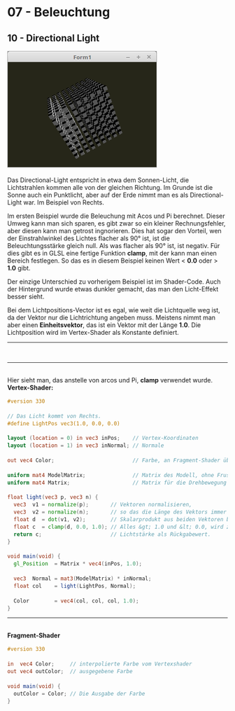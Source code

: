 # 07 - Beleuchtung
## 10 - Directional Light

<img src="image.png" alt="Selfhtml"><br><br>
Das Directional-Light entspricht in etwa dem Sonnen-Licht, die Lichtstrahlen kommen alle von der gleichen Richtung.
Im Grunde ist die Sonne auch ein Punktlicht, aber auf der Erde nimmt man es als Directional-Light war.
Im Beispiel von Rechts.

Im ersten Beispiel wurde die Beleuchung mit Acos und Pi berechnet.
Dieser Umweg kann man sich sparen, es gibt zwar so ein kleiner Rechnungsfehler, aber diesen kann man getrost ingnorieren.
Dies hat sogar den Vorteil, wen der Einstrahlwinkel des Lichtes flacher als 90° ist, ist die Beleuchtungsstärke gleich null.
Als was flacher als 90° ist, ist negativ.
Für dies gibt es in GLSL eine fertige Funktion <b>clamp</b>, mit der kann man einen Bereich festlegen.
So das es in diesem Beispiel keinen Wert &lt; <b>0.0</b> oder &gt; <b>1.0</b> gibt.

Der einzige Unterschied zu vorherigem Beispiel ist im Shader-Code. Auch der Hintergrund wurde etwas dunkler gemacht, das man den Licht-Effekt besser sieht.

Bei dem Lichtpositions-Vector ist es egal, wie weit die Lichtquelle weg ist, da der Vektor nur die Lichtrichtung angeben muss.
Meistens nimmt man aber einen <b>Einheitsvektor</b>, das ist ein Vektor mit der Länge <b>1.0</b>.
Die Lichtposition wird im Vertex-Shader als Konstante definiert.
<hr><br>
<hr><br>
Hier sieht man, das anstelle von arcos und Pi, <b>clamp</b> verwendet wurde.
<b>Vertex-Shader:</b>

```glsl
#version 330

// Das Licht kommt von Rechts.
#define LightPos vec3(1.0, 0.0, 0.0)

layout (location = 0) in vec3 inPos;    // Vertex-Koordinaten
layout (location = 1) in vec3 inNormal; // Normale

out vec4 Color;                         // Farbe, an Fragment-Shader übergeben.

uniform mat4 ModelMatrix;               // Matrix des Modell, ohne Frustumeinfluss.
uniform mat4 Matrix;                    // Matrix für die Drehbewegung und Frustum.

float light(vec3 p, vec3 n) {
  vec3  v1 = normalize(p);       // Vektoren normalisieren,
  vec3  v2 = normalize(n);       // so das die Länge des Vektors immer 1.0 ist.
  float d  = dot(v1, v2);        // Skalarprodukt aus beiden Vektoren berechnen.
  float c  = clamp(d, 0.0, 1.0); // Alles &gt; 1.0 und &lt; 0.0, wird zwischen 0.0 und 1.0 gesetzt.
  return c;                      // Lichtstärke als Rückgabewert.
}

void main(void) {
  gl_Position  = Matrix * vec4(inPos, 1.0);

  vec3  Normal = mat3(ModelMatrix) * inNormal;
  float col    = light(LightPos, Normal);

  Color        = vec4(col, col, col, 1.0);
}

```

<hr><br>
<b>Fragment-Shader</b>

```glsl
#version 330

in  vec4 Color;     // interpolierte Farbe vom Vertexshader
out vec4 outColor;  // ausgegebene Farbe

void main(void) {
  outColor = Color; // Die Ausgabe der Farbe
}

```


